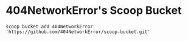 # 404NetworkError's Scoop Bucket

`scoop bucket add 404NetworkError 'https://github.com/404NetworkError/scoop-bucket.git'`
